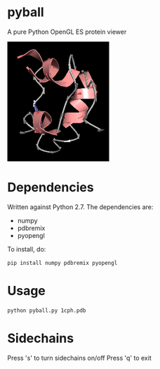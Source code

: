 
# pyball

A pure Python OpenGL ES protein viewer

![screen shot](screen_shot.png)

# Dependencies

Written against Python 2.7. The dependencies are:

 - numpy
 - pdbremix
 - pyopengl

To install, do:

    pip install numpy pdbremix pyopengl

# Usage

    python pyball.py 1cph.pdb

# Sidechains

Press 's' to turn sidechains on/off
Press 'q' to exit
